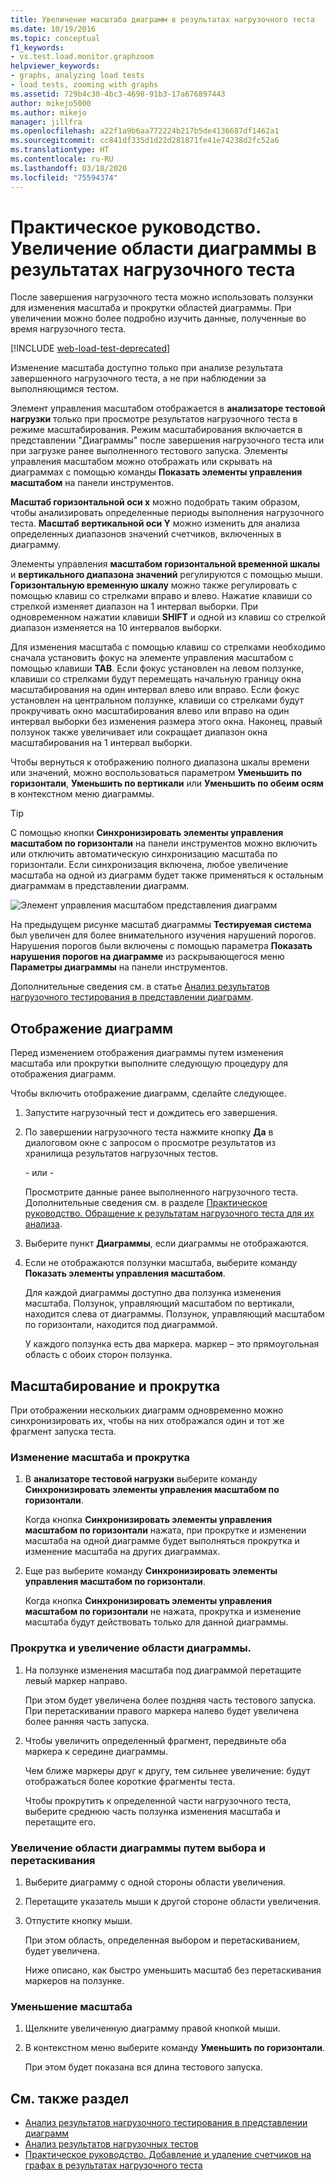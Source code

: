 ```yaml
---
title: Увеличение масштаба диаграмм в результатах нагрузочного теста
ms.date: 10/19/2016
ms.topic: conceptual
f1_keywords:
- vs.test.load.monitor.graphzoom
helpviewer_keywords:
- graphs, analyzing load tests
- load tests, zooming with graphs
ms.assetid: 729b4c30-4bc3-4698-91b3-17a676897443
author: mikejo5000
ms.author: mikejo
manager: jillfra
ms.openlocfilehash: a22f1a9b6aa772224b217b5de4136687df1462a1
ms.sourcegitcommit: cc841df335d1d22d281871fe41e74238d2fc52a6
ms.translationtype: HT
ms.contentlocale: ru-RU
ms.lasthandoff: 03/18/2020
ms.locfileid: "75594374"
---
```

# <a name="how-to-zoom-in-on-a-region-of-the-graph-in-load-test-results"></a>Практическое руководство. Увеличение области диаграммы в результатах нагрузочного теста

После завершения нагрузочного теста можно использовать ползунки для изменения масштаба и прокрутки областей диаграммы. При увеличении можно более подробно изучить данные, полученные во время нагрузочного теста.

[!INCLUDE [web-load-test-deprecated](includes/web-load-test-deprecated.md)]

Изменение масштаба доступно только при анализе результата завершенного нагрузочного теста, а не при наблюдении за выполняющимся тестом.

Элемент управления масштабом отображается в **анализаторе тестовой нагрузки** только при просмотре результатов нагрузочного теста в режиме масштабирования. Режим масштабирования включается в представлении "Диаграммы" после завершения нагрузочного теста или при загрузке ранее выполненного тестового запуска. Элементы управления масштабом можно отображать или скрывать на диаграммах с помощью команды **Показать элементы управления масштабом** на панели инструментов.

**Масштаб горизонтальной оси x** можно подобрать таким образом, чтобы анализировать определенные периоды выполнения нагрузочного теста. **Масштаб вертикальной оси Y** можно изменить для анализа определенных диапазонов значений счетчиков, включенных в диаграмму.

Элементы управления **масштабом горизонтальной временной шкалы** и **вертикального диапазона значений** регулируются с помощью мыши. **Горизонтальную временную шкалу** можно также регулировать с помощью клавиш со стрелками вправо и влево. Нажатие клавиши со стрелкой изменяет диапазон на 1 интервал выборки. При одновременном нажатии клавиши **SHIFT** и одной из клавиш со стрелкой диапазон изменяется на 10 интервалов выборки.

Для изменения масштаба с помощью клавиш со стрелками необходимо сначала установить фокус на элементе управления масштабом с помощью клавиши **TAB**. Если фокус установлен на левом ползунке, клавиши со стрелками будут перемещать начальную границу окна масштабирования на один интервал влево или вправо. Если фокус установлен на центральном ползунке, клавиши со стрелками будут прокручивать окно масштабирования влево или вправо на один интервал выборки без изменения размера этого окна. Наконец, правый ползунок также увеличивает или сокращает диапазон окна масштабирования на 1 интервал выборки.

Чтобы вернуться к отображению полного диапазона шкалы времени или значений, можно воспользоваться параметром **Уменьшить по горизонтали**, **Уменьшить по вертикали** или **Уменьшить по обеим осям** в контекстном меню диаграммы.

> [!TIP]
> С помощью кнопки **Синхронизировать элементы управления масштабом по горизонтали** на панели инструментов можно включить или отключить автоматическую синхронизацию масштаба по горизонтали. Если синхронизация включена, любое увеличение масштаба на одной из диаграмм будет также применяться к остальным диаграммам в представлении диаграмм.

![Элемент управления масштабом представления диаграмм](../test/media/ltest_zoomcontrol.png)

На предыдущем рисунке масштаб диаграммы **Тестируемая система** был увеличен для более внимательного изучения нарушений порогов. Нарушения порогов были включены с помощью параметра **Показать нарушения порогов на диаграмме** из раскрывающегося меню **Параметры диаграммы** на панели инструментов.

Дополнительные сведения см. в статье [Анализ результатов нагрузочного тестирования в представлении диаграмм](../test/analyze-load-test-results-in-the-graphs-view.md).

## <a name="display-graphs"></a>Отображение диаграмм

Перед изменением отображения диаграммы путем изменения масштаба или прокрутки выполните следующую процедуру для отображения диаграмм.

Чтобы включить отображение диаграмм, сделайте следующее.

1. Запустите нагрузочный тест и дождитесь его завершения.

2. По завершении нагрузочного теста нажмите кнопку **Да** в диалоговом окне с запросом о просмотре результатов из хранилища результатов нагрузочных тестов.

     \- или -

     Просмотрите данные ранее выполненного нагрузочного теста. Дополнительные сведения см. в разделе [Практическое руководство. Обращение к результатам нагрузочного теста для их анализа](../test/how-to-access-load-test-results-for-analysis.md).

3. Выберите пункт **Диаграммы**, если диаграммы не отображаются.

4. Если не отображаются ползунки масштаба, выберите команду **Показать элементы управления масштабом**.

     Для каждой диаграммы доступно два ползунка изменения масштаба. Ползунок, управляющий масштабом по вертикали, находится слева от диаграммы. Ползунок, управляющий масштабом по горизонтали, находится под диаграммой.

     У каждого ползунка есть два маркера. маркер – это прямоугольная область с обоих сторон ползунка.

## <a name="zoom-and-scroll"></a>Масштабирование и прокрутка

При отображении нескольких диаграмм одновременно можно синхронизировать их, чтобы на них отображался один и тот же фрагмент запуска теста.

### <a name="to-synchronize-zooming-and-scrolling"></a>Изменение масштаба и прокрутка

1. В **анализаторе тестовой нагрузки** выберите команду **Синхронизировать элементы управления масштабом по горизонтали**.

     Когда кнопка **Синхронизировать элементы управления масштабом по горизонтали** нажата, при прокрутке и изменении масштаба на одной диаграмме будет выполняться прокрутка и изменение масштаба на других диаграммах.

2. Еще раз выберите команду **Синхронизировать элементы управления масштабом по горизонтали**.

     Когда кнопка **Синхронизировать элементы управления масштабом по горизонтали** не нажата, прокрутка и изменение масштаба будут действовать только для данной диаграммы.

### <a name="to-zoom-and-scroll-to-a-region-of-the-graph"></a>Прокрутка и увеличение области диаграммы.

1. На ползунке изменения масштаба под диаграммой перетащите левый маркер направо.

     При этом будет увеличена более поздняя часть тестового запуска. При перетаскивании правого маркера налево будет увеличена более ранняя часть запуска.

2. Чтобы увеличить определенный фрагмент, передвиньте оба маркера к середине диаграммы.

     Чем ближе маркеры друг к другу, тем сильнее увеличение: будут отображаться более короткие фрагменты теста.

     Чтобы прокрутить к определенной части нагрузочного теста, выберите среднюю часть ползунка изменения масштаба и перетащите его.

### <a name="to-zoom-to-a-region-of-the-graph-by-choosing-and-dragging"></a>Увеличение области диаграммы путем выбора и перетаскивания

1. Выберите диаграмму с одной стороны области увеличения.

2. Перетащите указатель мыши к другой стороне области увеличения.

3. Отпустите кнопку мыши.

    При этом область, определенная выбором и перетаскиванием, будет увеличена.

   Ниже описано, как быстро уменьшить масштаб без перетаскивания маркеров на ползунке.

### <a name="to-zoom-out"></a>Уменьшение масштаба

1. Щелкните увеличенную диаграмму правой кнопкой мыши.

2. В контекстном меню выберите команду **Уменьшить по горизонтали**.

     При этом будет показана вся длина тестового запуска.

## <a name="see-also"></a>См. также раздел

- [Анализ результатов нагрузочного тестирования в представлении диаграмм](../test/analyze-load-test-results-in-the-graphs-view.md)
- [Анализ результатов нагрузочных тестов](../test/analyze-load-test-results-using-the-load-test-analyzer.md)
- [Практическое руководство. Добавление и удаление счетчиков на графах в результатах нагрузочного теста](../test/how-to-add-and-delete-counters-on-graphs-in-load-test-results.md)
